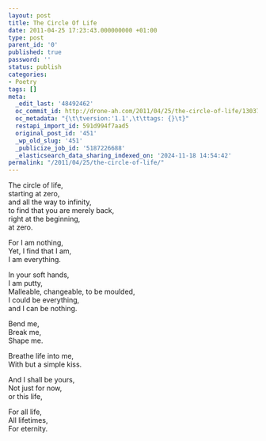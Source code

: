 ```yaml
---
layout: post
title: The Circle Of Life
date: 2011-04-25 17:23:43.000000000 +01:00
type: post
parent_id: '0'
published: true
password: ''
status: publish
categories:
- Poetry
tags: []
meta:
  _edit_last: '48492462'
  oc_commit_id: http://drone-ah.com/2011/04/25/the-circle-of-life/1303752225
  oc_metadata: "{\t\tversion:'1.1',\t\ttags: {}\t}"
  restapi_import_id: 591d994f7aad5
  original_post_id: '451'
  _wp_old_slug: '451'
  _publicize_job_id: '5187226688'
  _elasticsearch_data_sharing_indexed_on: '2024-11-18 14:54:42'
permalink: "/2011/04/25/the-circle-of-life/"
---
```


The circle of life,\
starting at zero,\
and all the way to infinity,\
to find that you are merely back,\
right at the beginning,\
at zero.

For I am nothing,\
Yet, I find that I am,\
I am everything.

In your soft hands,\
I am putty,\
Malleable, changeable, to be moulded,\
I could be everything,\
and I can be nothing.

Bend me,\
Break me,\
Shape me.

Breathe life into me,\
With but a simple kiss.

And I shall be yours,\
Not just for now,\
or this life,

For all life,\
All lifetimes,\
For eternity.

